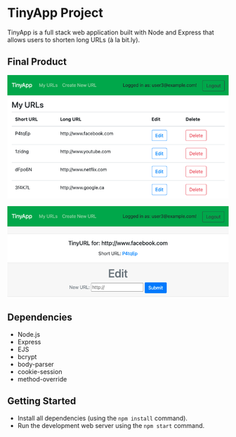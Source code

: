 # TinyApp Project

TinyApp is a full stack web application built with Node and Express that allows users to shorten long URLs (à la bit.ly).

## Final Product

!["Index table populated by shortened URLs"](https://github.com/gerard-c/tinyapp/blob/master/docs/urls-index.png?raw=true)

!["Page for a specific shortened URL"](https://github.com/gerard-c/tinyapp/blob/master/docs/urls-show.png?raw=true)

## Dependencies

- Node.js
- Express
- EJS
- bcrypt
- body-parser
- cookie-session
- method-override

## Getting Started

- Install all dependencies (using the `npm install` command).
- Run the development web server using the `npm start` command.
